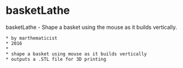 # basketLathe
basketLathe - Shape a basket using the mouse as it builds vertically.

	* by marthematicist
	* 2016
	* 
	* shape a basket using mouse as it builds vertically
	* outputs a .STL file for 3D printing

